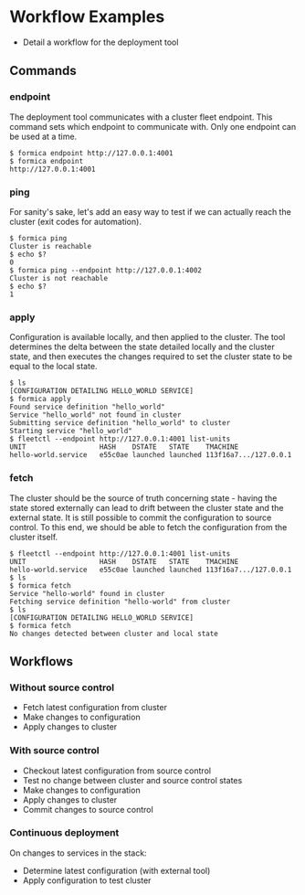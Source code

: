 # Workflow Examples

- Detail a workflow for the deployment tool

## Commands
### endpoint
The deployment tool communicates with a cluster fleet endpoint.
This command sets which endpoint to communicate with. 
Only one endpoint can be used at a time. 
```
$ formica endpoint http://127.0.0.1:4001
$ formica endpoint
http://127.0.0.1:4001
```

### ping
For sanity's sake, let's add an easy way to test if we can actually reach the cluster (exit codes for automation).
```
$ formica ping
Cluster is reachable
$ echo $?
0
$ formica ping --endpoint http://127.0.0.1:4002
Cluster is not reachable
$ echo $?
1
```

### apply
Configuration is available locally, and then applied to the cluster.
The tool determines the delta between the state detailed locally and the cluster state, and then executes the changes required to set the cluster state to be equal to the local state.
```
$ ls
[CONFIGURATION DETAILING HELLO_WORLD SERVICE]
$ formica apply
Found service definition "hello_world"
Service "hello_world" not found in cluster
Submitting service definition "hello_world" to cluster
Starting service "hello_world"
$ fleetctl --endpoint http://127.0.0.1:4001 list-units
UNIT                  HASH    DSTATE   STATE    TMACHINE
hello-world.service   e55c0ae launched launched 113f16a7.../127.0.0.1
```

### fetch
The cluster should be the source of truth concerning state - having the state stored externally can lead to drift between the cluster state and the external state. It is still possible to commit the configuration to source control.
To this end, we should be able to fetch the configuration from the cluster itself.
```
$ fleetctl --endpoint http://127.0.0.1:4001 list-units
UNIT                  HASH    DSTATE   STATE    TMACHINE
hello-world.service   e55c0ae launched launched 113f16a7.../127.0.0.1
$ ls
$ formica fetch
Service "hello-world" found in cluster
Fetching service definition "hello-world" from cluster
$ ls
[CONFIGURATION DETAILING HELLO_WORLD SERVICE]
$ formica fetch
No changes detected between cluster and local state
```

## Workflows

### Without source control
- Fetch latest configuration from cluster
- Make changes to configuration
- Apply changes to cluster

### With source control
- Checkout latest configuration from source control
- Test no change between cluster and source control states
- Make changes to configuration
- Apply changes to cluster
- Commit changes to source control

### Continuous deployment
On changes to services in the stack:
- Determine latest configuration (with external tool)
- Apply configuration to test cluster